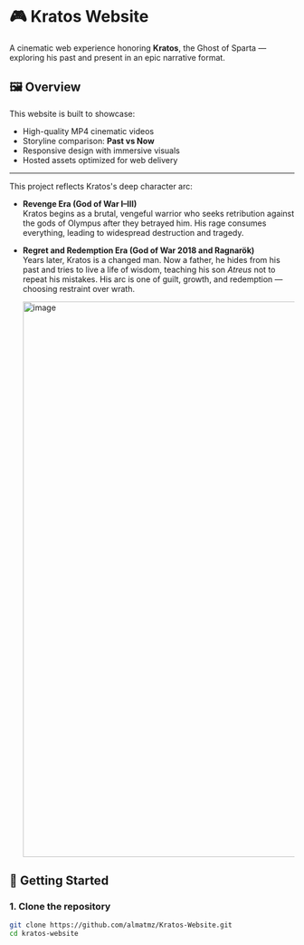 # 🎮 Kratos Website

A cinematic web experience honoring **Kratos**, the Ghost of Sparta — exploring his past and present in an epic narrative format.

## 🖼️ Overview

This website is built to showcase:
- High-quality MP4 cinematic videos
- Storyline comparison: **Past vs Now**
- Responsive design with immersive visuals
- Hosted assets optimized for web delivery

---
This project reflects Kratos's deep character arc:

- **Revenge Era (God of War I–III)**  
  Kratos begins as a brutal, vengeful warrior who seeks retribution against the gods of Olympus after they betrayed him. His rage consumes everything, leading to widespread destruction and tragedy.

- **Regret and Redemption Era (God of War 2018 and Ragnarök)**  
  Years later, Kratos is a changed man. Now a father, he hides from his past and tries to live a life of wisdom, teaching his son *Atreus* not to repeat his mistakes. His arc is one of guilt, growth, and redemption — choosing restraint over wrath.

  <img width="1919" height="980" alt="image" src="https://github.com/user-attachments/assets/93bc500d-3b7b-4593-9c76-067f0eae5f44" />

  
## 🔧 Getting Started

### 1. Clone the repository

```bash
git clone https://github.com/almatmz/Kratos-Website.git
cd kratos-website

